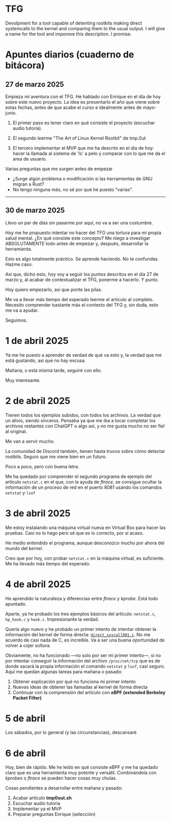 # TFG

Devolpment for a tool capable of detenting rootkits making direct systemcalls to the kernel and comparing them to the usual output. I will give a name for the tool and imporove this description. I promise.

# Apuntes diarios (cuaderno de bitácora)

## 27 de marzo 2025

Empieza mi aventura con el TFG. He hablado con Enrique en el día de hoy sobre este nuevo proyecto. La idea es presentarlo el año que viene sobre estas fechas, antes de que acabe el curso e idealmente antes de mayo-junio.

1. El primer paso es tener claro en qué consiste el proyecto (escuchar audio tutoría). 

2. El segundo leerme "The Art of Linux Kernel Rootkit" de tmp.0ut

3. El tercero implementar el MVP que me ha descrito en el día de hoy: hacer la llamada al sistema de 'ls' a pelo y comparar con lo que me da el area de usuario.

Varias preguntas que me surgen antes de empezar

- ¿Surge algún problema o modificación si las herramientas de GNU migran a Rust?
- No tengo ninguna más, no sé por qué he puesto "varias".

---

## 30 de marzo 2025

Llevo un par de días sin pasarme por aquí, no va a ser una costumbre. 

Hoy me he propuesto intentar no hacer del TFG una tortura para mi propia salud mental. ¿En qué consiste este concepto? Me niego a investigar ABSOLUTAMENTE todo antes de empezar y, después, desarrollar la herramienta. 

Esto es algo totalmente práctico.
Se aprende haciendo.
No te confundas.
Hazme caso.

Asi que, dicho esto, hoy voy a seguir los puntos descritos en el día 27 de marzo y, al acabar de contextualizar el TFG, ponerme a hacerlo. Y punto.

Hoy quiero empezarlo, asi que ponte las pilas. 

Me va a llevar más tiempo del esperado leerme el artículo al completo. Necesito comprender bastante más el contexto del TFG y, sin duda, esto me va a ayudar.

Seguimos.

# 1 de abril 2025

Ya me he puesto a aprender de verdad de qué va esto y, la verdad que me está gustando, asi que no hay excusa.

Mañana, o esta misma tarde, seguiré con ello. 

Muy interesante.

# 2 de abril 2025

Tienen todos los ejemplos subidos, con todos los archivos. La verdad que un alivio, siendo sinceros. Pensaba ya que me iba a tocar completar los archivos restantes con ChatGPT o algo así, y no me gusta mucho no ser fiel al original.

Me van a servir mucho.

La comunidad de Discord también, tienen hasta trucos sobre cómo detectar rootkits. Seguro que me viene bien en un futuro.

Poco a poco, pero con buena letra.

Me ha quedado por comprender el segundo programa de ejemplo del artículo `netstat.c` en el que, con la ayuda de *ftrace*, se consigue ocultar la información de un proceso de red en el puerto 8081 usando los comandos `netstat` y `lsof`

# 3 de abril 2025

Me estoy instalando una máquina virtual nueva en Virtual Box para hacer las pruebas. Casi no lo hago pero sé que es lo correcto, por si acaso.

He medio entendido el programa, aunque desconozco mucho por ahora del mundo del *kernel*.

Creo que por hoy, con probar ```netstat.c``` en la máquina virtual, es suficiente. Me ha llevado más tiempo del esperado.

# 4 de abril 2025

He aprendido la naturaleza y diferencias entre *ftrace* y *kprobe*. Está todo apuntado. 

Aparte, ya he probado los tres ejemplos básicos del artículo: ```netstat.c```, ```hp_hook.c``` y ```hook.c```. Impresionante la verdad.

Quería algo nuevo y he probado un primer intento de intentar obtener la información del kernel de forma directa: [```direct_syscall001.c```](/myTFG/src/test001/direct_syscall001.c). No me acuerdo de casi nada de C, es increíble. Va a ser una buena oportunidad de volver a cojer soltura.

Obviamente, no ha funcionado —no solo por ser mi primer intento—, si no por intentar conseguir la información del archivo ```/proc/net/tcp``` que es de donde sacará la propia información el comando ```netstat``` y ```lsof```, casi seguro. Aquí me quedan algunas tareas para mañana o pasado:

1. Obtener explicación por qué no funciona mi primer intento
2. Nuevas ideas de obtener las llamadas al kernel de forma directa
3. Continuar con la comprensión del artículo con **eBPF (extended Berkeley Packet Filter)**

# 5 de abril

Los sábados, por lo general (y las circunstancias), descansaré

# 6 de abril

Hoy, bien de rápido. Me he leído en qué consiste eBPF y me ha quedado claro que es una herramienta muy potente y versátil. Combinándola con *kprobes* o *ftrace* se pueden hacer cosas muy chulas. 

Cosas pendientes a desarrollar entre mañana y pasado:

1. Acabar artículo **tmp0out.sh**
2. Escuchar audio tutoría
3. Implementar ya el MVP
4. Preparar preguntas Enrique (selección)

